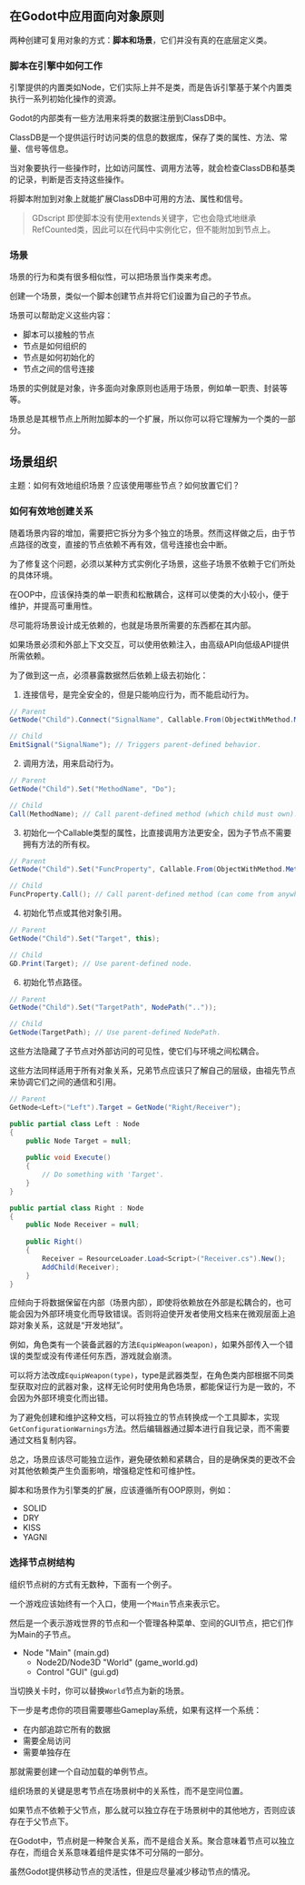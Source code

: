 ## 在Godot中应用面向对象原则

两种创建可复用对象的方式：**脚本和场景**，它们并没有真的在底层定义类。

### 脚本在引擎中如何工作

引擎提供的内置类如Node，它们实际上并不是类，而是告诉引擎基于某个内置类执行一系列初始化操作的资源。

Godot的内部类有一些方法用来将类的数据注册到ClassDB中。

ClassDB是一个提供运行时访问类的信息的数据库，保存了类的属性、方法、常量、信号等信息。

当对象要执行一些操作时，比如访问属性、调用方法等，就会检查ClassDB和基类的记录，判断是否支持这些操作。

将脚本附加到对象上就能扩展ClassDB中可用的方法、属性和信号。

> GDscript
> 即使脚本没有使用extends关键字，它也会隐式地继承RefCounted类，因此可以在代码中实例化它，但不能附加到节点上。

### 场景

场景的行为和类有很多相似性，可以把场景当作类来考虑。

创建一个场景，类似一个脚本创建节点并将它们设置为自己的子节点。

场景可以帮助定义这些内容：

- 脚本可以接触的节点
- 节点是如何组织的
- 节点是如何初始化的
- 节点之间的信号连接

场景的实例就是对象，许多面向对象原则也适用于场景，例如单一职责、封装等等。

场景总是其根节点上所附加脚本的一个扩展，所以你可以将它理解为一个类的一部分。

## 场景组织

主题：如何有效地组织场景？应该使用哪些节点？如何放置它们？

### 如何有效地创建关系

随着场景内容的增加，需要把它拆分为多个独立的场景。然而这样做之后，由于节点路径的改变，直接的节点依赖不再有效，信号连接也会中断。

为了修复这个问题，必须以某种方式实例化子场景，这些子场景不依赖于它们所处的具体环境。

在OOP中，应该保持类的单一职责和松散耦合，这样可以使类的大小较小，便于维护，并提高可重用性。

尽可能将场景设计成无依赖的，也就是场景所需要的东西都在其内部。

如果场景必须和外部上下文交互，可以使用依赖注入，由高级API向低级API提供所需依赖。

为了做到这一点，必须暴露数据然后依赖上级去初始化：

1. 连接信号，是完全安全的，但是只能响应行为，而不能启动行为。
```C#
// Parent
GetNode("Child").Connect("SignalName", Callable.From(ObjectWithMethod.MethodOnTheObject));

// Child
EmitSignal("SignalName"); // Triggers parent-defined behavior.
```

2. 调用方法，用来启动行为。
```C#
// Parent
GetNode("Child").Set("MethodName", "Do");

// Child
Call(MethodName); // Call parent-defined method (which child must own).
```

3. 初始化一个Callable类型的属性，比直接调用方法更安全，因为子节点不需要拥有方法的所有权。
```C#
// Parent
GetNode("Child").Set("FuncProperty", Callable.From(ObjectWithMethod.MethodOnTheObject));

// Child
FuncProperty.Call(); // Call parent-defined method (can come from anywhere).
```

4. 初始化节点或其他对象引用。
```C#
// Parent
GetNode("Child").Set("Target", this);

// Child
GD.Print(Target); // Use parent-defined node.
```

6. 初始化节点路径。
```C#
// Parent
GetNode("Child").Set("TargetPath", NodePath(".."));

// Child
GetNode(TargetPath); // Use parent-defined NodePath.
```

这些方法隐藏了子节点对外部访问的可见性，使它们与环境之间松耦合。

这些方法同样适用于所有对象关系，兄弟节点应该只了解自己的层级，由祖先节点来协调它们之间的通信和引用。

```C#
// Parent
GetNode<Left>("Left").Target = GetNode("Right/Receiver");

public partial class Left : Node
{
    public Node Target = null;
    
    public void Execute()
    {
        // Do something with 'Target'.
    }
}

public partial class Right : Node
{
    public Node Receiver = null;
    
    public Right()
    {
        Receiver = ResourceLoader.Load<Script>("Receiver.cs").New();
        AddChild(Receiver);
    }
}
```

应倾向于将数据保留在内部（场景内部），即使将依赖放在外部是松耦合的，也可能会因为外部环境变化而导致错误。否则将迫使开发者使用文档来在微观层面上追踪对象关系，这就是“开发地狱”。

例如，角色类有一个装备武器的方法`EquipWeapon(weapon)`，如果外部传入一个错误的类型或没有传递任何东西，游戏就会崩溃。

可以将方法改成`EquipWeapon(type)`，type是武器类型，在角色类内部根据不同类型获取对应的武器对象，这样无论何时使用角色场景，都能保证行为是一致的，不会因为外部环境变化而出错。

为了避免创建和维护这种文档，可以将独立的节点转换成一个工具脚本，实现`GetConfigurationWarnings`方法。然后编辑器通过脚本进行自我记录，而不需要通过文档复制内容。

总之，场景应该尽可能独立运作，避免硬依赖和紧耦合，目的是确保类的更改不会对其他依赖类产生负面影响，增强稳定性和可维护性。

脚本和场景作为引擎类的扩展，应该遵循所有OOP原则，例如：

- SOLID
- DRY
- KISS
- YAGNI

### 选择节点树结构

组织节点树的方式有无数种，下面有一个例子。

一个游戏应该始终有一个入口，使用一个`Main`节点来表示它。

然后是一个表示游戏世界的节点和一个管理各种菜单、空间的GUI节点，把它们作为Main的子节点。

- Node "Main" (main.gd)
    - Node2D/Node3D "World" (game_world.gd)
    - Control "GUI" (gui.gd)

当切换关卡时，你可以替换`World`节点为新的场景。

下一步是考虑你的项目需要哪些Gameplay系统，如果有这样一个系统：

- 在内部追踪它所有的数据
- 需要全局访问
- 需要单独存在

那就需要创建一个自动加载的单例节点。

组织场景的关键是思考节点在场景树中的关系性，而不是空间位置。

如果节点不依赖于父节点，那么就可以独立存在于场景树中的其他地方，否则应该存在于父节点下。

在Godot中，节点树是一种聚合关系，而不是组合关系。聚合意味着节点可以独立存在，而组合关系意味着组件是实体不可分隔的一部分。

虽然Godot提供移动节点的灵活性，但是应尽量减少移动节点的情况。



